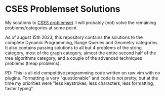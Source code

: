 # CSES Problemset Solutions
My solutions to [CSES problemset](https://cses.fi/problemset/). I will probably (not) solve the remaining problems/categories at some point.

As of august 15th 2023, this repository contains the solutions to the complete Dynamic Programming, Range Queries and Geometry categories. It also contains passing solutions to all but 4 problems of the string category, most of the graph category, almost the entire second half of the tree algorithms category, and a couple of the advanced techniques problems (treap problems).

PD: This is all old competitive programming code written on raw vim with no plugins. Formatting is very "questionable" and code is not pretty, but at the time my priorities were "less keystrokes, less characters, less formatting, faster typing".
